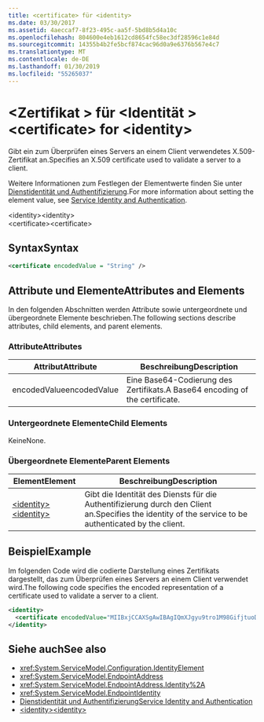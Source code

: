 ```yaml
---
title: <certificate> für <identity>
ms.date: 03/30/2017
ms.assetid: 4aeccaf7-8f23-495c-aa5f-5bd8b5d4a10c
ms.openlocfilehash: 804600e4eb1612cd8654fc58ec3df28596c1e84d
ms.sourcegitcommit: 14355b4b2fe5bcf874cac96d0a9e6376b567e4c7
ms.translationtype: MT
ms.contentlocale: de-DE
ms.lasthandoff: 01/30/2019
ms.locfileid: "55265037"
---
```

# <a name="certificate-for-identity"></a><span data-ttu-id="28d89-102">\<Zertifikat > für \<Identität ></span><span class="sxs-lookup"><span data-stu-id="28d89-102">\<certificate> for \<identity></span></span>
<span data-ttu-id="28d89-103">Gibt ein zum Überprüfen eines Servers an einem Client verwendetes X.509-Zertifikat an.</span><span class="sxs-lookup"><span data-stu-id="28d89-103">Specifies an X.509 certificate used to validate a server to a client.</span></span>  
  
 <span data-ttu-id="28d89-104">Weitere Informationen zum Festlegen der Elementwerte finden Sie unter [Dienstidentität und Authentifizierung](../../../../../docs/framework/wcf/feature-details/service-identity-and-authentication.md).</span><span class="sxs-lookup"><span data-stu-id="28d89-104">For more information about setting the element value, see [Service Identity and Authentication](../../../../../docs/framework/wcf/feature-details/service-identity-and-authentication.md).</span></span>  
  
 <span data-ttu-id="28d89-105">\<identity></span><span class="sxs-lookup"><span data-stu-id="28d89-105">\<identity></span></span>  
<span data-ttu-id="28d89-106">\<certificate></span><span class="sxs-lookup"><span data-stu-id="28d89-106">\<certificate></span></span>  
  
## <a name="syntax"></a><span data-ttu-id="28d89-107">Syntax</span><span class="sxs-lookup"><span data-stu-id="28d89-107">Syntax</span></span>  
  
```xml  
<certificate encodedValue = "String" />
```  
  
## <a name="attributes-and-elements"></a><span data-ttu-id="28d89-108">Attribute und Elemente</span><span class="sxs-lookup"><span data-stu-id="28d89-108">Attributes and Elements</span></span>  
 <span data-ttu-id="28d89-109">In den folgenden Abschnitten werden Attribute sowie untergeordnete und übergeordnete Elemente beschrieben.</span><span class="sxs-lookup"><span data-stu-id="28d89-109">The following sections describe attributes, child elements, and parent elements.</span></span>  
  
### <a name="attributes"></a><span data-ttu-id="28d89-110">Attribute</span><span class="sxs-lookup"><span data-stu-id="28d89-110">Attributes</span></span>  
  
|<span data-ttu-id="28d89-111">Attribut</span><span class="sxs-lookup"><span data-stu-id="28d89-111">Attribute</span></span>|<span data-ttu-id="28d89-112">Beschreibung</span><span class="sxs-lookup"><span data-stu-id="28d89-112">Description</span></span>|  
|---------------|-----------------|  
|<span data-ttu-id="28d89-113">encodedValue</span><span class="sxs-lookup"><span data-stu-id="28d89-113">encodedValue</span></span>|<span data-ttu-id="28d89-114">Eine Base64-Codierung des Zertifikats.</span><span class="sxs-lookup"><span data-stu-id="28d89-114">A Base64 encoding of the certificate.</span></span>|  
  
### <a name="child-elements"></a><span data-ttu-id="28d89-115">Untergeordnete Elemente</span><span class="sxs-lookup"><span data-stu-id="28d89-115">Child Elements</span></span>  
 <span data-ttu-id="28d89-116">Keine</span><span class="sxs-lookup"><span data-stu-id="28d89-116">None.</span></span>  
  
### <a name="parent-elements"></a><span data-ttu-id="28d89-117">Übergeordnete Elemente</span><span class="sxs-lookup"><span data-stu-id="28d89-117">Parent Elements</span></span>  
  
|<span data-ttu-id="28d89-118">Element</span><span class="sxs-lookup"><span data-stu-id="28d89-118">Element</span></span>|<span data-ttu-id="28d89-119">Beschreibung</span><span class="sxs-lookup"><span data-stu-id="28d89-119">Description</span></span>|  
|-------------|-----------------|  
|[<span data-ttu-id="28d89-120">\<identity></span><span class="sxs-lookup"><span data-stu-id="28d89-120">\<identity></span></span>](../../../../../docs/framework/configure-apps/file-schema/wcf/identity.md)|<span data-ttu-id="28d89-121">Gibt die Identität des Diensts für die Authentifizierung durch den Client an.</span><span class="sxs-lookup"><span data-stu-id="28d89-121">Specifies the identity of the service to be authenticated by the client.</span></span>|  
  
## <a name="example"></a><span data-ttu-id="28d89-122">Beispiel</span><span class="sxs-lookup"><span data-stu-id="28d89-122">Example</span></span>  
 <span data-ttu-id="28d89-123">Im folgenden Code wird die codierte Darstellung eines Zertifikats dargestellt, das zum Überprüfen eines Servers an einem Client verwendet wird.</span><span class="sxs-lookup"><span data-stu-id="28d89-123">The following code specifies the encoded representation of a certificate used to validate a server to a client.</span></span>  
  
```xml  
<identity>
  <certificate encodedValue="MIIBxjCCAXSgAwIBAgIQmXJgyu9tro1M98GifjtuoDAJBgUrDgMCHQUAMBYxFDASBgNVBAMTC1Jvb3QgQWdlbmN5MB4XDTA2MDUxNzIxNDQyNVoXDTM5MTIzMTIzNTk1OVowKTEQMA4GA1UEChMHQ29udG9zbzEVMBMGA1UEAxMMaWRlbnRpdHkuY29tMIGfMA0GCSqGSIb3DQEBAQUAA4GNADCBiQKBgQDBmivcb8hYbh11hqVoDuB7zmJ2y230f" />
</identity>
```  
  
## <a name="see-also"></a><span data-ttu-id="28d89-124">Siehe auch</span><span class="sxs-lookup"><span data-stu-id="28d89-124">See also</span></span>
- <xref:System.ServiceModel.Configuration.IdentityElement>
- <xref:System.ServiceModel.EndpointAddress>
- <xref:System.ServiceModel.EndpointAddress.Identity%2A>
- <xref:System.ServiceModel.EndpointIdentity>
- [<span data-ttu-id="28d89-125">Dienstidentität und Authentifizierung</span><span class="sxs-lookup"><span data-stu-id="28d89-125">Service Identity and Authentication</span></span>](../../../../../docs/framework/wcf/feature-details/service-identity-and-authentication.md)
- [<span data-ttu-id="28d89-126">\<identity></span><span class="sxs-lookup"><span data-stu-id="28d89-126">\<identity></span></span>](../../../../../docs/framework/configure-apps/file-schema/wcf/identity.md)
